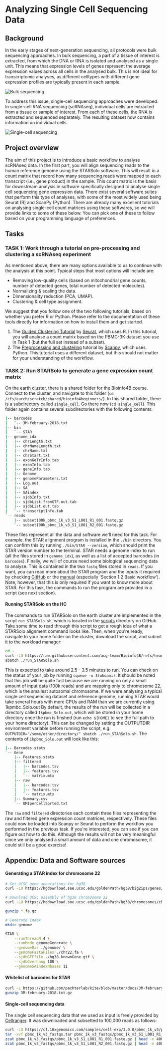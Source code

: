 # Analyzing Single Cell Sequencing Data

## Background
In the early stages of next-generation sequencing, all protocols were bulk sequencing approaches.
In bulk sequencing, a part of a tissue of interest is extracted, from which the DNA or RNA is isolated and analysed as a single unit.
This means that expression levels of genes represent the average expression values across all cells in the analysed bulk.
This is not ideal for transcriptomic analyses, as different celltypes with different gene expression profiles are typically present in each sample.

![Bulk sequencing](./images/bulk_seq.png)

To address this issue, single-cell sequencing approaches were developed.
In single-cell RNA sequencing (scRNAseq), individual cells are extracted from a tissue or sample of interest. 
From each of these cells, the RNA is extracted and sequenced separately.
The resulting dataset now contains information on individual cells.

![Single-cell sequencing](./images/sc_seq.png)

## Project overview
The aim of this project is to introduce a basic workflow to analyse scRNAseq data.
In the first part, you will align sequencing reads to the human reference genome using the STARSolo software.
This will result in a count matrix that record how many sequencing reads were mapped to each transcript (i.e., gene product) in the sample.
This count matrix is the basis for downstream analysis in software specifically designed to analyse single cell sequencing gene expression data.
There exist several software suites that perform this type of analyses, with some of the most widely used being Seurat (R) and ScanPy (Python). 
There are already many excellent tutorials on analysing single-cell count matrices using these softwares, so we will provide links to some of these below.
You can pick one of these to follow based on your programming language of preferences.

## Tasks
### TASK 1: Work through a tutorial on pre-processing and clustering a scRNAseq experiment
As mentioned above, there are many options available to us to continue with the analysis at this point.
Typical steps that most options will include are:
- Removing low-quality cells (based on mitochondrial gene counts, number of detected genes, total number of detected molecules).
- Normalizing & scaling the data.
- Dimensionality reduction (PCA, UMAP).
- Clustering & cell type assignment.

We suggest that you follow one of the two following tutorials, based on whether you prefer R or Python.
Please refer to the documentation of these tools directly for information on how to install them and get started.
1) The [Guided Clustering Tutorial](https://satijalab.org/seurat/articles/pbmc3k_tutorial.html#identification-of-highly-variable-features-feature-selection) by [Seurat](https://satijalab.org/seurat/), which uses R.
In this tutorial, you will analyse a count matrix based on the PBMC-3K dataset you use in Task 1 (but the full set instead of a subset).
2) The [Preprocessing and clustering](https://scverse-tutorials.readthedocs.io/en/latest/notebooks/basic-scrna-tutorial.html) tutorial by [Scanpy](https://scanpy.readthedocs.io/en/stable/index.html), which uses Python.
This tutorial uses a different dataset, but this should not matter for your understanding of the workflow.

### TASK 2: Run STARSolo to generate a gene expression count matrix
On the earth cluster, there is a shared folder for the Bioinfo4B course.
Connect to the cluster, and navigate to this folder (`cd /cfs/earch/scratch/shared/bioinfo4beginners/`).
In this shared folder, there is a subdirectory called `single_cell`.
Go there now (`cd single_cell`).
This folder again contains several subdirectories with the following contents:
```bash
|-- barcodes
|   `-- 3M-february-2018.txt
|-- bin
|   `-- STAR
|-- genome_idx
|   |-- chrLength.txt
|   |-- chrNameLength.txt
|   |-- chrName.txt
|   |-- chrStart.txt
|   |-- exonGeTrInfo.tab
|   |-- exonInfo.tab
|   |-- geneInfo.tab
|   |-- Genome
|   |-- genomeParameters.txt
|   |-- Log.out
|   |-- SA
|   |-- SAindex
|   |-- sjdbInfo.txt
|   |-- sjdbList.fromGTF.out.tab
|   |-- sjdbList.out.tab
|   `-- transcriptInfo.tab
`-- reads
    |-- subset100k_pbmc_1k_v3_S1_L001_R1_001.fastq.gz
    `-- subset100k_pbmc_1k_v3_S1_L001_R2_001.fastq.gz
```

These files represent all the data and software we'll need for this task.
For example, the STAR alignment program is installed in the `./bin` directory.
You can confirm this by running `./bin/STAR --version`, which should print the STAR version number to the terminal.
STAR needs a genome index to run (all the files stored in `genome_idx`), as well as a list of accepted barcodes (in `barcodes`).
Finally, we will of course need some biological sequencing data to analyse.
This is contained in the two `fastq` files stored in `reads`.
If you want, you can read more about the STAR program and the inputs it required by checking [GitHub](https://github.com/alexdobin/STAR) or the [manual](https://physiology.med.cornell.edu/faculty/skrabanek/lab/angsd/lecture_notes/STARmanual.pdf) (especially 'Section 1.2 Basic workflow').
Note, however, that this is only required if you want to know more about STAR.
For this task, the commands to run the program are provided in a script (see next section).

#### Running STARSolo on the HC

The commands to run STARSolo on the earth cluster are implemented in the script `run_STARSolo.sh`, which is located in the [scripts](./scripts/) directory on GitHub.
Take some time to read through this script to get a rough idea of what a STARSolo alignment command looks like.
Then, when you're ready, navigate to your home folder on the cluster, download the script, and submit it to the workload manager:

```bash
cd ~
curl -LO https://raw.githubusercontent.com/acg-team/Bioinfo4B/refs/heads/main/Project/single_cell/scripts/run_STARSolo.sh 
sbatch ./run_STARSolo.sh
```

This is expected to take around 2.5 - 3.5 minutes to run. 
You can check on the status of your job by running `squeue -u $(whoami)`.
It should be noted that this job will be quite fast because we are running on only a small amount of input data (100k reads) and are mapping only to chromosome 22, which is the smallest autosomal chromosome.
If we were analysing a typical single cell sequencing dataset and reference genome, running STAR would take several hours with more CPUs and RAM than we are currently using.
1kpmbc_Solo.out
By default, the results of the run will be collected in a directory called `1kpbmc_Solo.out`, which will be stored in your home directory once the run is finshed (run `echo ${HOME}` to see the full path to your home directory).
This can be changed by setting the OUTPUTDIR environment variable before running the script, e.g. `OUTPUTDIR="/some/other/directory/" sbatch ./run_STARSolo.sh`.
The contents of `1kpbmc_Solo.out` will look like this:
```bash
|-- Barcodes.stats
`-- Gene
    |-- Features.stats
    |-- filtered
    |   |-- barcodes.tsv
    |   |-- features.tsv
    |   `-- matrix.mtx
    |-- raw
    |   |-- barcodes.tsv
    |   |-- features.tsv
    |   `-- matrix.mtx
    |-- Summary.csv
    `-- UMIperCellSorted.txt
```
The `raw` and `filtered` directories each contain three files representing the raw and filtered gene expression count matrices, respectively.
These files could now be loaded into Scanpy or Seurat to perform the workflow you performed in the previous task.
If you're interested, you can see if you can figure out how to do this.
Although the results will not be very meaningful since we only analysed a small amount of data and one chromosome, it could still be a good exercise!


## Appendix: Data and Software sources
#### Generating a STAR index for chromosome 22
```bash
# Get UCSC gene annotations for hg38
curl -LO https://hgdownload.soe.ucsc.edu/goldenPath/hg38/bigZips/genes/hg38.knownGene.gtf.gz

# Download UCSC assembly of hg38 chromosome 22
curl -LO https://hgdownload.soe.ucsc.edu/goldenPath/hg38/chromosomes/chr22.fa.gz 

gunzip *.fa.gz

# Generate index
mkdir genome

STAR \
    --runThreadN 4 \
    --runMode genomeGenerate \
    --genomeDir ./genome/ \
    --genomeFastaFiles ./chr22.fa \
    --sjdbGTFfile ./hg38.knownGene.gtf \
    --sjdbOverhang 100 \
    --genomeSAindexNbases 11
```

#### Whitelist of barcodes for STAR
```bash
curl -L https://github.com/pachterlab/kite/blob/master/docs/3M-february-2018.txt.gz?raw=true > 3M-february-2018.txt.gz
gunzip 3M-february-2018.txt.gz
```
#### Single-cell sequencing data
The single cell sequencing data that we used as input is freely provided by [Cellranger](https://www.10xgenomics.com/datasets/1-k-pbm-cs-from-a-healthy-donor-v-3-chemistry-3-standard-3-0-0).
It was downloaded and subsetted to 100,000 reads as follows:

```bash
curl -LO https://cf.10xgenomics.com/samples/cell-exp/3.0.0/pbmc_1k_v3/pbmc_1k_v3_fastqs.tar
tar -xvf pbmc_1k_v3_fastqs.tar pbmc_1k_v3_fastqs/pbmc_1k_v3_S1_L001_R1_001.fastq.gz pbmc_1k_v3_fastqs/pbmc_1k_v3_S1_L001_R2_001.fastq.gz
zcat pbmc_1k_v3_fastqs/pbmc_1k_v3_S1_L001_R1_001.fastq.gz | head -n 400000 | gzip > subset100k_pbmc_1k_v3_S1_L001_R1_001.fastq.gz
zcat pbmc_1k_v3_fastqs/pbmc_1k_v3_S1_L001_R2_001.fastq.gz | head -n 400000 | gzip > subset100k_pbmc_1k_v3_S1_L001_R2_001.fastq.gz
```